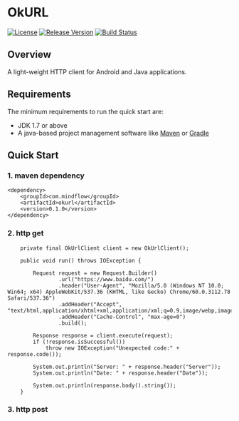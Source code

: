 # OkURL
[![License](https://img.shields.io/badge/license-Apache%202-green.svg)](https://www.apache.org/licenses/LICENSE-2.0) [![Release Version](https://img.shields.io/badge/release-0.1.0-red.svg)](https://github.com/TiFG/okurl/releases) [![Build Status](https://travis-ci.org/TiFG/okurl.svg?branch=master)](https://travis-ci.org/TiFG/okurl)

## Overview
A light-weight HTTP client for Android and Java applications. 

## Requirements
The minimum requirements to run the quick start are:
* JDK 1.7 or above
* A java-based project management software like [Maven](https://maven.apache.org/) or [Gradle](http://gradle.org/)

## Quick Start

### 1. maven dependency
```
<dependency>
    <groupId>com.mindflow</groupId>
	<artifactId>okurl</artifactId>
	<version>0.1.0</version>
</dependency>
```

### 2. http get
```
    private final OkUrlClient client = new OkUrlClient();

    public void run() throws IOException {

        Request request = new Request.Builder()
                .url("https://www.baidu.com/")
                .header("User-Agent", "Mozilla/5.0 (Windows NT 10.0; Win64; x64) AppleWebKit/537.36 (KHTML, like Gecko) Chrome/60.0.3112.78 Safari/537.36")
                .addHeader("Accept", "text/html,application/xhtml+xml,application/xml;q=0.9,image/webp,image/apng,*/*;q=0.8")
                .addHeader("Cache-Control", "max-age=0")
                .build();

        Response response = client.execute(request);
        if (!response.isSuccessful())
            throw new IOException("Unexpected code:" + response.code());

        System.out.println("Server: " + response.header("Server"));
        System.out.println("Date: " + response.header("Date"));

        System.out.println(response.body().string());
    }
```

### 3. http post
